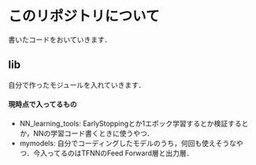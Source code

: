 # このリポジトリについて
書いたコードをおいていきます．

## lib
自分で作ったモジュールを入れていきます．  

#### 現時点で入ってるもの  
- NN_learning_tools: EarlyStoppingとか1エポック学習するとか検証するとか，NNの学習コード書くときに使うやつ．
- mymodels: 自分でコーディングしたモデルのうち，何回も使えそうなやつ．今入ってるのはTFNNのFeed Forward層と出力層．
